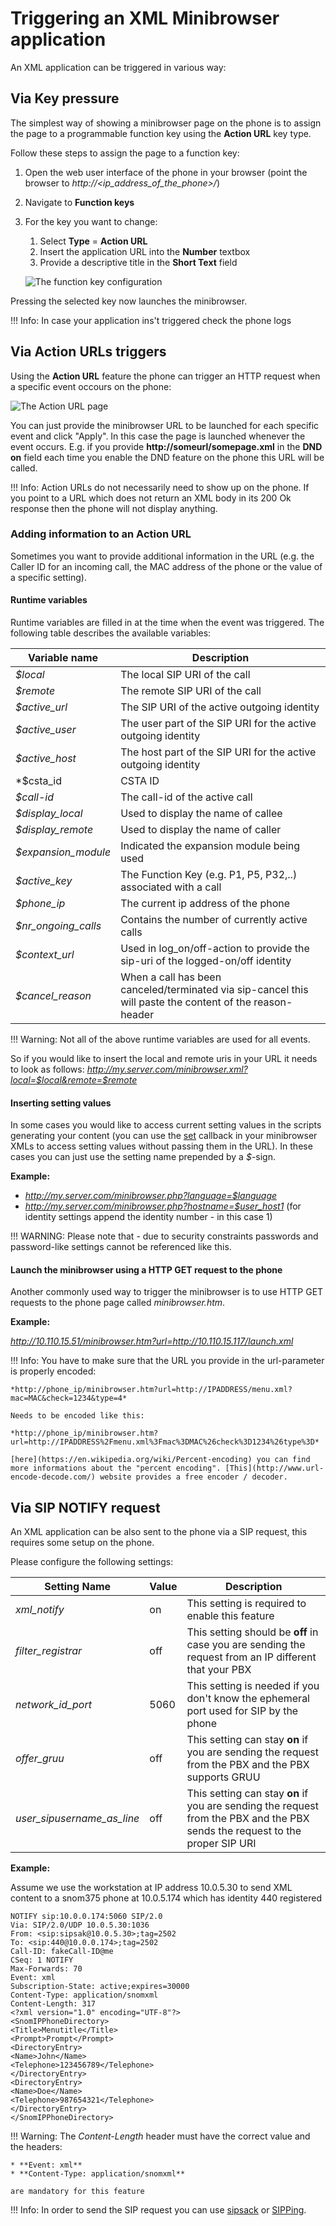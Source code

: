 # Triggering an XML Minibrowser application

An XML application can be triggered in various way:

## Via Key pressure

The simplest way of showing a minibrowser page on the phone is to assign the page to a programmable function key using the **Action URL** key type.

Follow these steps to assign the page to a function key:

1. Open the web user interface of the phone in your browser (point the browser to *http://<ip_address_of_the_phone>/*)
1. Navigate to **Function keys**
1. For the key you want to change:
    1. Select **Type** = **Action URL**
    1. Insert the application URL into the **Number** textbox
    1. Provide a descriptive title in the **Short Text** field

    ![The function key configuration](../img/mb_fkey.png)

Pressing the selected key now launches the minibrowser.

!!! Info:
    In case your application ins't triggered check the phone logs

## Via Action URLs triggers

Using the **Action URL** feature the phone can trigger an HTTP request when a specific event occours on the phone:

![The Action URL page](../img/action_urls.png)

You can just provide the minibrowser URL to be launched for each specific event and click "Apply". In this case the page is launched whenever the event occurs. E.g. if you provide **http://someurl/somepage.xml** in the **DND on** field each time you enable the DND feature on the phone this URL will be called.

!!! Info:
    Action URLs do not necessarily need to show up on the phone. If you point to a URL which does not return an XML body in its 200 Ok response then the phone will not display anything.

### Adding information to an Action URL

Sometimes you want to provide additional information in the URL (e.g. the Caller ID for an incoming call, the MAC address of the phone or the value of a specific setting).

#### Runtime variables

Runtime variables are filled in at the time when the event was triggered. The following table describes the available variables:

| Variable name | Description |
|---------------|-------------|
| *$local* | The local SIP URI of the call |
| *$remote* | The remote SIP URI of the call |
| *$active_url* | The SIP URI of the active outgoing identity |
| *$active_user* | The user part of the SIP URI for the active outgoing identity |
| *$active_host* | The host part of the SIP URI for the active outgoing identity |
| *$csta_id | CSTA ID |
| *$call-id* | The call-id of the active call |
| *$display_local* | Used to display the name of callee |
| *$display_remote* | Used to display the name of caller|
| *$expansion_module* | Indicated the expansion module being used
| *$active_key* | The Function Key (e.g. P1, P5, P32,..) associated with a call|
| *$phone_ip* | The current ip address of the phone |
| *$nr_ongoing_calls* | Contains the number of currently active calls| 
| *$context_url* | Used in log_on/off-action to provide the sip-uri of the logged-on/off identity |
| *$cancel_reason* | When a call has been canceled/terminated via sip-cancel this will paste the content of the reason-header |

!!! Warning:
    Not all of the above runtime variables are used for all events.

So if you would like to insert the local and remote uris in your URL it needs to look as follows:
*http://my.server.com/minibrowser.xml?local=$local&remote=$remote*

#### Inserting setting values

In some cases you would like to access current setting values in the scripts generating your content (you can use the [set](examples/cb_set.md) callback in your minibrowser XMLs to access setting values without passing them in the URL). In these cases you can just use the setting name prepended by a *$*-sign.

**Example:**

- *http://my.server.com/minibrowser.php?language=$language*
- *http://my.server.com/minibrowser.php?hostname=$user_host1* (for identity settings append the identity number - in this case 1)

!!! WARNING:
    Please note that - due to security constraints passwords and password-like settings cannot be referenced like this.

#### Launch the minibrowser using a HTTP GET request to the phone

Another commonly used way to trigger the minibrowser is to use HTTP GET requests to the phone page called *minibrowser.htm*.

**Example:**

*http://10.110.15.51/minibrowser.htm?url=http://10.110.15.117/launch.xml*

!!! Info:
    You have to make sure that the URL you provide in the url-parameter is properly encoded:
    
    *http://phone_ip/minibrowser.htm?url=http://IPADDRESS/menu.xml?mac=MAC&check=1234&type=4*
    
    Needs to be encoded like this:

    *http://phone_ip/minibrowser.htm?url=http://IPADDRESS%2Fmenu.xml%3Fmac%3DMAC%26check%3D1234%26type%3D*
    
    [here](https://en.wikipedia.org/wiki/Percent-encoding) you can find more informations about the "percent encoding". [This](http://www.url-encode-decode.com/) website provides a free encoder / decoder.

## Via SIP NOTIFY request

An XML application can be also sent to the phone via a SIP request, this requires some setup on the phone.

Please configure the following settings:

| Setting Name | Value | Description |
|--------------|-------|-------------|
| *xml_notify* | on | This setting is required to enable this feature |
| *filter_registrar* | off | This setting should be **off** in case you are sending the request from an IP different that your PBX |
| *network_id_port* | 5060 | This setting is needed if you don't know the ephemeral port used for SIP by the phone |
| *offer_gruu* | off | This setting can stay **on** if you are sending the request from the PBX and the PBX supports GRUU |
| *user_sipusername_as_line* | off | This setting can stay **on** if you are sending the request from the PBX and the PBX sends the request to the proper SIP URI |

**Example:**

Assume we use the workstation at IP address 10.0.5.30 to send XML content to a snom375 phone at 10.0.5.174 which has identity 440 registered

```
NOTIFY sip:10.0.0.174:5060 SIP/2.0
Via: SIP/2.0/UDP 10.0.5.30:1036
From: <sip:sipsak@10.0.5.30>;tag=2502
To: <sip:440@10.0.0.174>;tag=2502
Call-ID: fakeCall-ID@me
CSeq: 1 NOTIFY
Max-Forwards: 70
Event: xml
Subscription-State: active;expires=30000
Content-Type: application/snomxml
Content-Length: 317
<?xml version="1.0" encoding="UTF-8"?>
<SnomIPPhoneDirectory>
<Title>Menutitle</Title>
<Prompt>Prompt</Prompt>
<DirectoryEntry>
<Name>John</Name>
<Telephone>123456789</Telephone>
</DirectoryEntry>
<DirectoryEntry>
<Name>Doe</Name>
<Telephone>987654321</Telephone>
</DirectoryEntry>
</SnomIPPhoneDirectory>
```

!!! Warning:
    The *Content-Length* header must have the correct value and the headers:
    
    * **Event: xml**
    * **Content-Type: application/snomxml**
    
    are mandatory for this feature

!!! Info:
    In order to send the SIP request you can use [sipsack](https://sourceforge.net/projects/sipsak.berlios/) or [SIPPing](https://github.com/pbertera/SIPPing).
